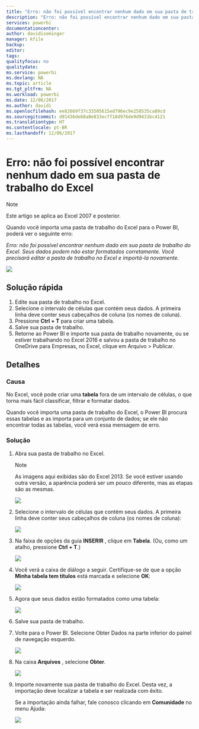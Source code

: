 ```yaml
---
title: "Erro: não foi possível encontrar nenhum dado em sua pasta de trabalho do Excel"
description: "Erro: não foi possível encontrar nenhum dado em sua pasta de trabalho do Excel"
services: powerbi
documentationcenter: 
author: davidiseminger
manager: kfile
backup: 
editor: 
tags: 
qualityfocus: no
qualitydate: 
ms.service: powerbi
ms.devlang: NA
ms.topic: article
ms.tgt_pltfrm: NA
ms.workload: powerbi
ms.date: 12/06/2017
ms.author: davidi
ms.openlocfilehash: ee82669f37c33505615ed796ec9e258535ca89cd
ms.sourcegitcommit: d91436de68a0e833ecff18d976de9d9431bc4121
ms.translationtype: HT
ms.contentlocale: pt-BR
ms.lasthandoff: 12/06/2017
---
```

# <a name="error-we-couldnt-find-any-data-in-your-excel-workbook"></a>Erro: não foi possível encontrar nenhum dado em sua pasta de trabalho do Excel

>[!NOTE]
>Este artigo se aplica ao Excel 2007 e posterior.

Quando você importa uma pasta de trabalho do Excel para o Power BI, poderá ver o seguinte erro:

*Erro: não foi possível encontrar nenhum dado em sua pasta de trabalho do Excel. Seus dados podem não estar formatados corretamente. Você precisará editar a pasta de trabalho no Excel e importá-la novamente.*

![](media/service-admin-troubleshoot-excel-workbook-data/pbi_wecouldntfindanydata.png)

## <a name="quick-solution"></a>Solução rápida
1. Edite sua pasta de trabalho no Excel.
2. Selecione o intervalo de células que contém seus dados. A primeira linha deve conter seus cabeçalhos de coluna (os nomes de coluna).
3. Pressione **Ctrl + T** para criar uma tabela.
4. Salve sua pasta de trabalho.
5. Retorne ao Power BI e importe sua pasta de trabalho novamente, ou se estiver trabalhando no Excel 2016 e salvou a pasta de trabalho no OneDrive para Empresas, no Excel, clique em Arquivo > Publicar.

## <a name="details"></a>Detalhes
### <a name="cause"></a>Causa
No Excel, você pode criar uma **tabela** fora de um intervalo de células, o que torna mais fácil classificar, filtrar e formatar dados.

Quando você importa uma pasta de trabalho do Excel, o Power BI procura essas tabelas e as importa para um conjunto de dados; se ele não encontrar todas as tabelas, você verá essa mensagem de erro.

### <a name="solution"></a>Solução
1. Abra sua pasta de trabalho no Excel. 
    >[!NOTE]
    >As imagens aqui exibidas são do Excel 2013. Se você estiver usando outra versão, a aparência poderá ser um pouco diferente, mas as etapas são as mesmas.
    
    ![](media/service-admin-troubleshoot-excel-workbook-data/pbi_trb_xlwksht1.png)
2. Selecione o intervalo de células que contém seus dados. A primeira linha deve conter seus cabeçalhos de coluna (os nomes de coluna):
   
    ![](media/service-admin-troubleshoot-excel-workbook-data/pbi_trb_xlwksht2.png)
3. Na faixa de opções da guia **INSERIR** , clique em **Tabela**. (Ou, como um atalho, pressione **Ctrl + T**.)
   
    ![](media/service-admin-troubleshoot-excel-workbook-data/pbi_trb_xlwksht3.png)
4. Você verá a caixa de diálogo a seguir. Certifique-se de que a opção **Minha tabela tem títulos** está marcada e selecione **OK**:
   
    ![](media/service-admin-troubleshoot-excel-workbook-data/pbi_trb_xlcreatetbl.png)
5. Agora que seus dados estão formatados como uma tabela:
   
    ![](media/service-admin-troubleshoot-excel-workbook-data/pbi_trb_xltbl.png)
6. Salve sua pasta de trabalho.
7. Volte para o Power BI. Selecione Obter Dados na parte inferior do painel de navegação esquerdo.
   
    ![](media/service-admin-troubleshoot-excel-workbook-data/pbi_getdata.png)
8. Na caixa **Arquivos** , selecione **Obter**.
   
    ![](media/service-admin-troubleshoot-excel-workbook-data/pbi_getfiles.png)
9. Importe novamente sua pasta de trabalho do Excel. Desta vez, a importação deve localizar a tabela e ser realizada com êxito.
   
    Se a importação ainda falhar, fale conosco clicando em **Comunidade** no menu Ajuda:
   
    ![](media/service-admin-troubleshoot-excel-workbook-data/pbi_questionmenucommunity.png)
